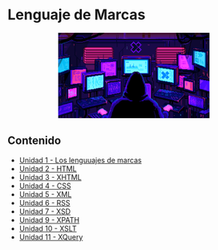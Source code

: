 # Lenguaje de Marcas

<div align=center>
<img src="../extras/pixel-jeff-matrix-s.gif" alt="me" width="60%">
</div>

## Contenido
- [Unidad 1 - Los lenguuajes de marcas](https://github.com/Chugani05/lenguaje_marca/tree/main/unidad%201)
- [Unidad 2 - HTML](https://github.com/Chugani05/lenguaje_marca/tree/main/unidad%202)
- [Unidad 3 - XHTML](https://github.com/Chugani05/lenguaje_marca/tree/main/unidad%203)
- [Unidad 4 - CSS](https://github.com/Chugani05/lenguaje_marca/tree/main/unidad%204)
- [Unidad 5 - XML](https://github.com/Chugani05/lenguaje_marca/tree/main/unidad%205)
- [Unidad 6 - RSS](https://github.com/Chugani05/lenguaje_marca/tree/main/unidad%206)
- [Unidad 7 - XSD](https://github.com/Chugani05/lenguaje_marca/tree/main/unidad%207)
- [Unidad 9 - XPATH](https://github.com/Chugani05/lenguaje_marca/tree/main/unidad%209)
- [Unidad 10 - XSLT](https://github.com/Chugani05/lenguaje_marca/tree/main/unidad%2010)
- [Unidad 11 - XQuery](https://github.com/Chugani05/lenguaje_marca/tree/main/unidad%2011)
